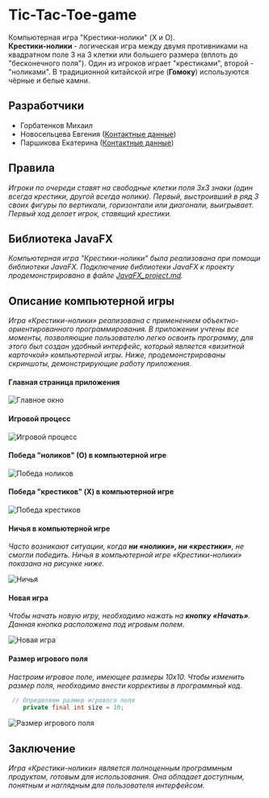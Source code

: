 # Tic-Tac-Toe-game
Компьютерная игра "Крестики-нолики" (X и O). <br>
<b> Крестики-нолики </b> - логическая игра между двумя противниками на 
квадратном поле 3 на 3 клетки или большего размера (вплоть до "бесконечного поля"). Один из игроков играет "крестиками", второй - "ноликами". 
В традиционной китайской игре (<b>Гомоку</b>) используются чёрные и белые камни. <br/>
## Разработчики <br/>
* Горбатенков Михаил
* Новосельцева Евгения ([Контактные данные](https://vk.com/devochka_voyina))
* Паршикова Екатерина ([Контактные данные](https://vk.com/id181345090))
## Правила 
*Игроки по очереди ставят на свободные клетки поля 3х3 знаки (один всегда крестики, другой всегда нолики). Первый, выстроивший в ряд 3 своих фигуры по вертикали, горизонтали или диагонали, выигрывает. Первый ход делает игрок, ставящий крестики.*
## Библиотека JavaFX
*Компьютерная игра "Крестики-нолики" была реализована при помощи библиотеки JavaFX. 
Подключение библиотеки JavaFX к проекту продемонстрировано в файле [JavaFX_project.md](JavaFX_project.md).*
## Описание компьютерной игры 
*Игра «Крестики-нолики» реализована с применением объектно-ориентированного программирования. В приложении учтены все моменты, позволяющие пользователю легко освоить программу, для этого был создан удобный интерфейс, который является «визитной карточкой» компьютерной игры. Ниже, продемонстрированы скриншоты, демонстрирующие работу приложения.*
#### Главная страница приложения </br>
![Главное окно](src/main/resources/screenshots/main_window.png "Главное окно")
#### Игровой процесс
![Игровой процесс](src/main/resources/screenshots/game_process.png "Игровой процесс")
#### Победа "ноликов" (О) в компьютерной игре
![Победа ноликов](src/main/resources/screenshots/win_O.png "Победа ноликов")
#### Победа "крестиков" (X) в компьютерной игре
![Победа крестиков](src/main/resources/screenshots/win_X.png "Победа крестиков")
#### Ничья в компьютерной игре 
*<p>Часто возникают ситуации, когда <b>ни «нолики», ни «крестики»</b>, не смогли победить. Ничья в компьютерной игре «Крестики-нолики» показана на рисунке ниже.</p>*
![Ничья](src/main/resources/screenshots/draw_game.png "Ничья")
#### Новая игра
*<p>Чтобы начать новую игру, необходимо нажать на <b>кнопку «Начать»</b>. Данная кнопка расположена под игровым полем.</p>*
![Новая игра](src/main/resources/screenshots/new_game.png "Новая игра")
#### Размер игрового поля
*<p>Настроим игровое поле, имеющее размеры 10х10. Чтобы изменить размер поля, необходимо внести коррективы в программный код.</p>*
```java
 // Определяем размер игрового поля
    private final int size = 10;
```
![Размер игрового поля](src/main/resources/screenshots/field_game.png "Размер игрового поля")
## Заключение
*<p>Игра «Крестики-нолики» является полноценным программным продуктом, готовым для использования. Она обладает доступным, понятным и наглядным для пользователя интерфейсом.</p>*






